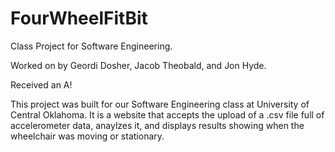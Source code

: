 # FourWheelFitBit
Class Project for Software Engineering.

Worked on by Geordi Dosher, Jacob Theobald, and Jon Hyde.

Received an A!


This project was built for our Software Engineering class at University of Central Oklahoma.  It is a website that accepts the upload of a .csv file full of accelerometer data, anaylzes it, and displays results showing when the wheelchair was moving or stationary.

